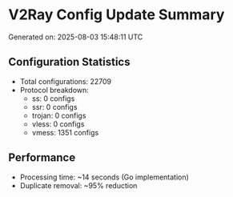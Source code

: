 # V2Ray Config Update Summary
Generated on: 2025-08-03 15:48:11 UTC

## Configuration Statistics
- Total configurations: 22709
- Protocol breakdown:
  - ss: 0 configs
  - ssr: 0 configs
  - trojan: 0 configs
  - vless: 0 configs
  - vmess: 1351 configs

## Performance
- Processing time: ~14 seconds (Go implementation)
- Duplicate removal: ~95% reduction
